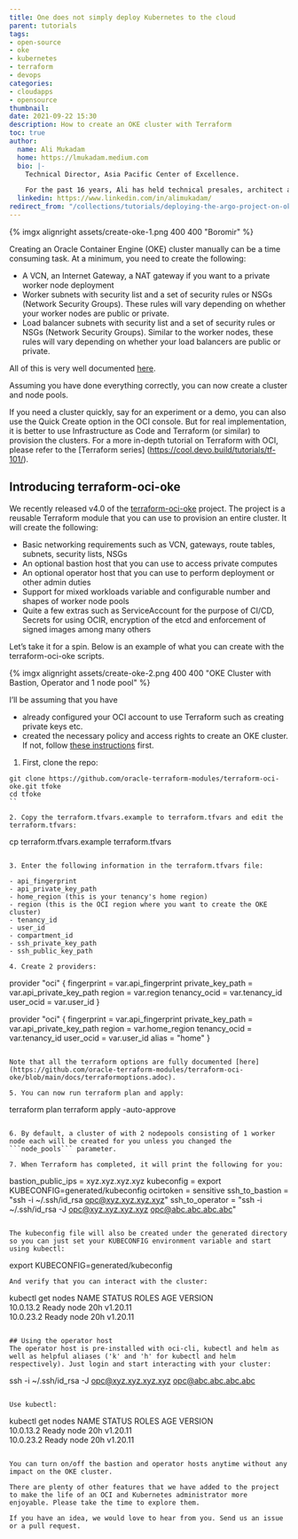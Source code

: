 ```yaml
---
title: One does not simply deploy Kubernetes to the cloud
parent: tutorials
tags:
- open-source
- oke
- kubernetes
- terraform
- devops
categories:
- cloudapps
- opensource
thumbnail:
date: 2021-09-22 15:30
description: How to create an OKE cluster with Terraform
toc: true
author:
  name: Ali Mukadam
  home: https://lmukadam.medium.com
  bio: |-
    Technical Director, Asia Pacific Center of Excellence.

    For the past 16 years, Ali has held technical presales, architect and industry consulting roles in BEA Systems and Oracle across Asia Pacific, focusing on middleware and application development. Although he pretends to be Thor, his real areas of expertise are Application Development, Integration, SOA (Service Oriented Architecture) and BPM (Business Process Management). An early and worthy Docker and Kubernetes adopter, Ali also leads a few open source projects (namely [terraform-oci-oke](https://github.com/oracle-terraform-modules/terraform-oci-oke)) aimed at facilitating the adoption of Kubernetes and other cloud native technologies on Oracle Cloud Infrastructure.
  linkedin: https://www.linkedin.com/in/alimukadam/
redirect_from: "/collections/tutorials/deploying-the-argo-project-on-oke/"
---
```

{% imgx alignright assets/create-oke-1.png 400 400 "Boromir" %}


Creating an Oracle Container Engine (OKE) cluster manually can be a time consuming task. At a minimum, you need to create the following:

- A VCN, an Internet Gateway, a NAT gateway if you want to a private worker node deployment
- Worker subnets with security list and a set of security rules or NSGs (Network Security Groups). These rules will vary depending on whether your worker nodes are public or private.
- Load balancer subnets with security list and a set of security rules or NSGs (Network Security Groups). Similar to the worker nodes, these rules will vary depending on whether your load balancers are public or private.

All of this is very well documented [here](https://docs.oracle.com/en-us/iaas/Content/ContEng/Concepts/contengnetworkconfigexample.htm).

Assuming you have done everything correctly, you can now create a cluster and node pools.

If you need a cluster quickly, say for an experiment or a demo, you can also use the Quick Create option in the OCI console. But for real implementation, it is better to use Infrastructure as Code and Terraform (or similar) to provision the clusters. For a more in-depth tutorial on Terraform with OCI, please refer to the [Terraform series] (https://cool.devo.build/tutorials/tf-101/).

## Introducing terraform-oci-oke
We recently released v4.0 of the [terraform-oci-oke](https://github.com/oracle-terraform-modules/terraform-oci-oke) project. The project is a reusable Terraform module that you can use to provision an entire cluster. It will create the following:

- Basic networking requirements such as VCN, gateways, route tables, subnets, security lists, NSGs
- An optional bastion host that you can use to access private computes
- An optional operator host that you can use to perform deployment or other admin duties
- Support for mixed workloads variable and configurable number and shapes of worker node pools
- Quite a few extras such as ServiceAccount for the purpose of CI/CD, Secrets for using OCIR, encryption of the etcd and enforcement of signed images among many others

Let’s take it for a spin. Below is an example of what you can create with the terraform-oci-oke scripts.

{% imgx alignright assets/create-oke-2.png 400 400 "OKE Cluster with Bastion, Operator and 1 node pool" %}

I’ll be assuming that you have 

- already configured your OCI account to use Terraform such as creating private keys etc.
- created the necessary policy and access rights to create an OKE cluster. If not, follow [these instructions](https://github.com/oracle-terraform-modules/terraform-oci-oke/blob/main/docs/prerequisites.adoc) first.

1. First, clone the repo:

```
git clone https://github.com/oracle-terraform-modules/terraform-oci-oke.git tfoke
cd tfoke
``

2. Copy the terraform.tfvars.example to terraform.tfvars and edit the terraform.tfvars:

```
cp terraform.tfvars.example terraform.tfvars
```

3. Enter the following information in the terraform.tfvars file:

- api_fingerprint
- api_private_key_path
- home_region (this is your tenancy's home region)
- region (this is the OCI region where you want to create the OKE cluster)
- tenancy_id
- user_id
- compartment_id
- ssh_private_key_path
- ssh_public_key_path

4. Create 2 providers:

```
provider "oci" {
  fingerprint      = var.api_fingerprint
  private_key_path = var.api_private_key_path
  region           = var.region
  tenancy_ocid     = var.tenancy_id
  user_ocid        = var.user_id
}

provider "oci" {
  fingerprint      = var.api_fingerprint
  private_key_path = var.api_private_key_path
  region           = var.home_region
  tenancy_ocid     = var.tenancy_id
  user_ocid        = var.user_id
  alias            = "home"
}
```

Note that all the terraform options are fully documented [here](https://github.com/oracle-terraform-modules/terraform-oci-oke/blob/main/docs/terraformoptions.adoc).

5. You can now run terraform plan and apply:

```
terraform plan
terraform apply -auto-approve
```

6. By default, a cluster of with 2 nodepools consisting of 1 worker node each will be created for you unless you changed the ```node_pools``` parameter.

7. When Terraform has completed, it will print the following for you:

```
bastion_public_ips = xyz.xyz.xyz.xyz
kubeconfig = export KUBECONFIG=generated/kubeconfig
ocirtoken = sensitive
ssh_to_bastion = "ssh -i ~/.ssh/id_rsa opc@xyz.xyz.xyz.xyz"
ssh_to_operator = "ssh -i ~/.ssh/id_rsa -J opc@xyz.xyz.xyz.xyz opc@abc.abc.abc.abc"
```

The kubeconfig file will also be created under the generated directory so you can just set your KUBECONFIG environment variable and start using kubectl:

```
export KUBECONFIG=generated/kubeconfig
```
And verify that you can interact with the cluster:

```
kubectl get nodes
NAME        STATUS   ROLES   AGE   VERSION                                                                                                                                  
10.0.13.2   Ready    node    20h   v1.20.11                                                                                                                                  
10.0.23.2   Ready    node    20h   v1.20.11                                                                                                                                  
```

## Using the operator host
The operator host is pre-installed with oci-cli, kubectl and helm as well as helpful aliases ('k' and 'h' for kubectl and helm respectively). Just login and start interacting with your cluster:

```
ssh -i ~/.ssh/id_rsa -J opc@xyz.xyz.xyz.xyz opc@abc.abc.abc.abc
```

Use kubectl:

```
kubectl get nodes
NAME        STATUS   ROLES   AGE   VERSION                                                                                                                                  
10.0.13.2   Ready    node    20h   v1.20.11                                                                                                                                  
10.0.23.2   Ready    node    20h   v1.20.11                                                                                                                                  
```

You can turn on/off the bastion and operator hosts anytime without any impact on the OKE cluster.

There are plenty of other features that we have added to the project to make the life of an OCI and Kubernetes administrator more enjoyable. Please take the time to explore them. 

If you have an idea, we would love to hear from you. Send us an issue or a pull request.